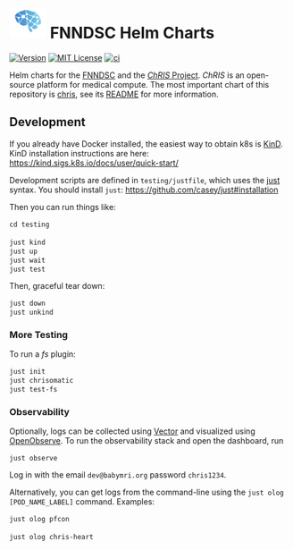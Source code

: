 # ![logo](./logo_chris.png) FNNDSC Helm Charts

[![Version](https://img.shields.io/badge/dynamic/yaml?url=https%3A%2F%2Fraw.githubusercontent.com%2FFNNDSC%2Fcharts%2Fmaster%2Fcharts%2Fchris%2FChart.yaml&query=%24.version&label=version)](https://fnndsc.github.io/charts)
[![MIT License](https://img.shields.io/github/license/fnndsc/charts)](https://github.com/FNNDSC/charts/blob/main/LICENSE)
[![ci](https://github.com/FNNDSC/charts/actions/workflows/ci.yml/badge.svg)](https://github.com/FNNDSC/charts/actions/workflows/ci.yml)

Helm charts for the [FNNDSC](https://fnndsc.org) and the [_ChRIS_ Project](https://chrisproject.org).
_ChRIS_ is an open-source platform for medical compute.
The most important chart of this repository is [chris](./charts/chris), see its [README](./charts/chris/README.md) for more information.

## Development

If you already have Docker installed, the easiest way to obtain k8s is [KinD](https://kind.sigs.k8s.io/).
KinD installation instructions are here: https://kind.sigs.k8s.io/docs/user/quick-start/

Development scripts are defined in `testing/justfile`, which uses the [just](https://github.com/casey/just) syntax.
You should install `just`: https://github.com/casey/just#installation

Then you can run things like:

```shell
cd testing

just kind
just up
just wait
just test
```

Then, graceful tear down:

```shell
just down
just unkind
```

### More Testing

To run a _fs_ plugin:

```shell
just init
just chrisomatic
just test-fs
```

### Observability

Optionally, logs can be collected using [Vector](https://vector.dev/)
and visualized using [OpenObserve](https://openobserve.ai/).
To run the observability stack and open the dashboard, run

```shell
just observe
```

Log in with the email `dev@babymri.org` password `chris1234`.

Alternatively, you can get logs from the command-line using the `just olog [POD_NAME_LABEL]` command.
Examples:

```shell
just olog pfcon

just olog chris-heart
```
